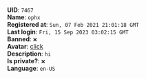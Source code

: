 **UID**: `7467`  
**Name**: `ophx`  
**Registered at**: `Sun, 07 Feb 2021 21:01:18 GMT`  
**Last login**: `Fri, 15 Sep 2023 03:02:15 GMT`  
**Banned**: `❌`  
**Avatar**: [click](/avatars/c9eda9cc-5ab0-443f-a65f-50fff7bc9d14.png)  
**Description**: ```hi```  
**Is private?**: `❌`  
**Language**: `en-US`